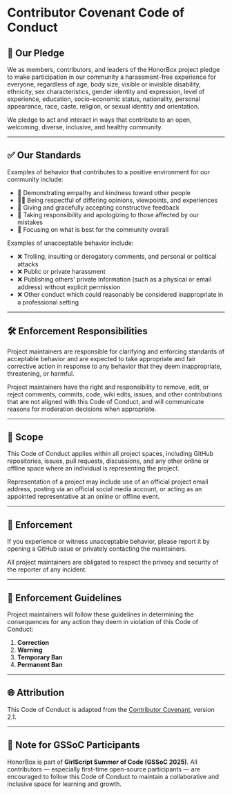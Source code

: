 # Contributor Covenant Code of Conduct

## 👋 Our Pledge

We as members, contributors, and leaders of the HonorBox project pledge to make participation in our community a harassment-free experience for everyone, regardless of age, body size, visible or invisible disability, ethnicity, sex characteristics, gender identity and expression, level of experience, education, socio-economic status, nationality, personal appearance, race, caste, religion, or sexual identity and orientation.

We pledge to act and interact in ways that contribute to an open, welcoming, diverse, inclusive, and healthy community.

---

## ✅ Our Standards

Examples of behavior that contributes to a positive environment for our community include:

- 💬 Demonstrating empathy and kindness toward other people  
- 🧏‍♀️ Being respectful of differing opinions, viewpoints, and experiences  
- 🙌 Giving and gracefully accepting constructive feedback  
- 🤝 Taking responsibility and apologizing to those affected by our mistakes  
- 🌱 Focusing on what is best for the community overall

Examples of unacceptable behavior include:

- ❌ Trolling, insulting or derogatory comments, and personal or political attacks  
- ❌ Public or private harassment  
- ❌ Publishing others' private information (such as a physical or email address) without explicit permission  
- ❌ Other conduct which could reasonably be considered inappropriate in a professional setting

---

## 🛠 Enforcement Responsibilities

Project maintainers are responsible for clarifying and enforcing standards of acceptable behavior and are expected to take appropriate and fair corrective action in response to any behavior that they deem inappropriate, threatening, or harmful.

Project maintainers have the right and responsibility to remove, edit, or reject comments, commits, code, wiki edits, issues, and other contributions that are not aligned with this Code of Conduct, and will communicate reasons for moderation decisions when appropriate.

---

## 📍 Scope

This Code of Conduct applies within all project spaces, including GitHub repositories, issues, pull requests, discussions, and any other online or offline space where an individual is representing the project.

Representation of a project may include use of an official project email address, posting via an official social media account, or acting as an appointed representative at an online or offline event.

---

## 🚨 Enforcement

If you experience or witness unacceptable behavior, please report it by opening a GitHub issue or privately contacting the maintainers.

All project maintainers are obligated to respect the privacy and security of the reporter of any incident.

---

## 🧾 Enforcement Guidelines

Project maintainers will follow these guidelines in determining the consequences for any action they deem in violation of this Code of Conduct:

1. **Correction**
2. **Warning**
3. **Temporary Ban**
4. **Permanent Ban**

---

## 🌐 Attribution

This Code of Conduct is adapted from the [Contributor Covenant](https://www.contributor-covenant.org/version/2/1/code_of_conduct), version 2.1.

---

## 🙋 Note for GSSoC Participants

HonorBox is part of **GirlScript Summer of Code (GSSoC 2025)**. All contributors — especially first-time open-source participants — are encouraged to follow this Code of Conduct to maintain a collaborative and inclusive space for learning and growth.
